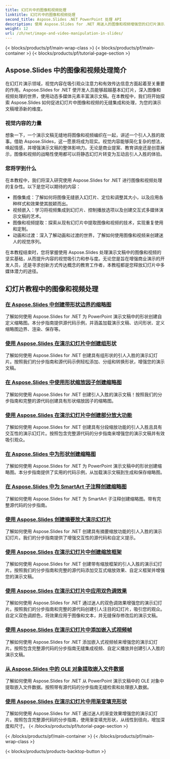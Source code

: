 ```yaml
---
title: 幻灯片中的图像和视频处理
linktitle: 幻灯片中的图像和视频处理
second_title: Aspose.Slides .NET PowerPoint 处理 API
description: 使用 Aspose.Slides for .NET 用迷人的图像和视频增强您的幻灯片演示。逐步了解如何在幻灯片中处理图像和视频以获得具有视觉吸引力的内容。
weight: 12
url: /zh/net/image-and-video-manipulation-in-slides/
---
```


{< blocks/products/pf/main-wrap-class >}
{< blocks/products/pf/main-container >}
{< blocks/products/pf/tutorial-page-section >}


## Aspose.Slides 中的图像和视频处理简介

在幻灯片演示领域，视觉内容在吸引观众注意力和有效传达信息方面起着至关重要的作用。Aspose.Slides for .NET 使开发人员能够超越基本幻灯片，深入图像和视频处理的世界，使用动态多媒体元素丰富演示文稿。在本教程中，我们将开始探索 Aspose.Slides 如何促进幻灯片中图像和视频的无缝集成和处理，为您的演示文稿增添新的维度。

### 视觉内容的力量

想象一下，一个演示文稿无缝地将图像和视频编织在一起，讲述一个引人入胜的故事。借助 Aspose.Slides，这一愿景将成为现实。视觉内容能够简化复杂的想法，唤起情感，并增强演示文稿的整体影响力。无论是商业提案、教育讲座还是创意展示，图像和视频的战略性使用都可以将静态幻灯片转变为互动且引人入胜的体验。

### 您将学到什么

在本教程中，我们将深入研究使用 Aspose.Slides for .NET 进行图像和视频处理的复杂性。以下是您可以期待的内容：

- 图像集成：了解如何将图像无缝嵌入幻灯片、定位和调整其大小，以及应用各种样式和效果使其脱颖而出。
- 视频嵌入：学习将视频集成到幻灯片、控制播放选项以及创建交互式多媒体演示文稿的艺术。
- 图像和视频提取：探索从现有幻灯片中提取图像和视频的技术，实现重复使用和定制。
- 动画和过渡：深入了解动画和过渡的世界，了解如何使用图像和视频来创建迷人的视觉序列。

在本教程结束时，您将掌握使用 Aspose.Slides 处理演示文稿中的图像和视频的坚实基础，从而提升内容的视觉吸引力和参与度。无论您是旨在增强商业演示的开发人员，还是寻求创新方式传达概念的教育工作者，本教程都是您释放幻灯片中多媒体潜力的途径。


## 幻灯片教程中的图像和视频处理
### [在 Aspose.Slides 中创建带形状边界的缩略图](./creating-thumbnail-bounds-shape/)
了解如何使用 Aspose.Slides for .NET 为 PowerPoint 演示文稿中的形状创建自定义缩略图。本分步指南提供源代码示例，并涵盖加载演示文稿、访问形状、定义缩略图边界、渲染、保存等。
### [使用 Aspose.Slides 在演示幻灯片中创建组形状](./creating-group-shapes/)
了解如何使用 Aspose.Slides for .NET 创建具有组形状的引人入胜的演示幻灯片。按照我们的分步指南和源代码示例轻松添加、分组和转换形状，增强您的演示文稿。
### [在 Aspose.Slides 中使用形状缩放因子创建缩略图](./creating-thumbnail-scaling-factor-shape/)
了解如何使用 Aspose.Slides for .NET 创建引人入胜的演示文稿！按照我们的分步指南和完整的源代码创建具有形状缩放因子的缩略图。
### [使用 Aspose.Slides 在演示幻灯片中创建部分放大功能](./creating-section-zoom/)
了解如何使用 Aspose.Slides for .NET 创建具有分段缩放功能的引人入胜且具有交互性的演示幻灯片。按照包含完整源代码的分步指南来增强您的演示文稿并有效吸引观众。
### [在 Aspose.Slides 中为形状创建缩略图](./creating-thumbnail-shape/)
了解如何使用 Aspose.Slides for .NET 为 PowerPoint 演示文稿中的形状创建缩略图。本分步指南提供了实用的代码示例，从加载演示文稿到生成和保存缩略图。
### [在 Aspose.Slides 中为 SmartArt 子注释创建缩略图](./creating-thumbnail-smartart-child-note/)
了解如何使用 Aspose.Slides for .NET 为 SmartArt 子注释创建缩略图。带有完整源代码的分步指南。
### [使用 Aspose.Slides 创建摘要放大演示幻灯片](./creating-summary-zoom/)
了解如何使用 Aspose.Slides for .NET 创建具有摘要缩放功能的引人入胜的演示幻灯片。我们的分步指南提供了增强交互性的源代码和自定义提示。
### [使用 Aspose.Slides 在演示幻灯片中创建缩放框架](./creating-zoom-frame/)
了解如何使用 Aspose.Slides for .NET 创建带有缩放框架的引人入胜的演示幻灯片。按照我们的分步指南和完整的源代码添加交互式缩放效果、自定义框架并增强您的演示文稿。
### [使用 Aspose.Slides 在演示幻灯片中应用双色调效果](./applying-duotone-effects/)
了解如何使用 Aspose.Slides for .NET 通过迷人的双色调效果增强您的演示幻灯片。按照我们的分步指南和完整的源代码创建引人注目的幻灯片，吸引您的观众。自定义双色调颜色，将效果应用于图像和文本，并无缝保存修改后的演示文稿。
### [使用 Aspose.Slides 在演示幻灯片中添加嵌入式视频帧](./adding-embedded-video-frame/)
了解如何使用 Aspose.Slides for .NET 添加嵌入式视频帧来增强您的演示幻灯片。按照包含完整源代码的分步指南无缝集成视频、自定义播放并创建引人入胜的演示文稿。
### [从 Aspose.Slides 中的 OLE 对象提取嵌入文件数据](./extracting-embedded-file-data-ole-object/)
了解如何使用 Aspose.Slides for .NET 从 PowerPoint 演示文稿中的 OLE 对象中提取嵌入文件数据。按照带有源代码的分步指南无缝检索和处理嵌入数据。
### [使用 Aspose.Slides 在演示幻灯片中用渐变填充形状](./filling-shapes-gradient/)
了解如何使用 Aspose.Slides for .NET 通过迷人的渐变效果增强您的演示幻灯片。按照包含完整源代码的分步指南，使用渐变填充形状，从线性到径向，增加深度和尺寸。
{< /blocks/products/pf/tutorial-page-section >}

{< /blocks/products/pf/main-container >}
{< /blocks/products/pf/main-wrap-class >}

{< blocks/products/products-backtop-button >}

